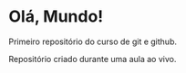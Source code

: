 # Olá, Mundo!

Primeiro repositório do curso de git e github.

Repositório criado durante uma aula ao vivo.
